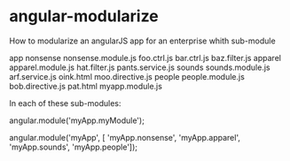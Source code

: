 angular-modularize
==================

How to modularize an angularJS app for an enterprise whith sub-module


app
    nonsense
        nonsense.module.js
        foo.ctrl.js
        bar.ctrl.js
        baz.filter.js
    apparel
        apparel.module.js
        hat.filter.js
        pants.service.js
    sounds
        sounds.module.js
        arf.service.js
        oink.html
        moo.directive.js
    people
        people.module.js
        bob.directive.js
        pat.html
    myapp.module.js


In each of these sub-modules:

angular.module('myApp.myModule');


angular.module('myApp', [
   'myApp.nonsense', 
   'myApp.apparel', 
   'myApp.sounds', 
   'myApp.people']);